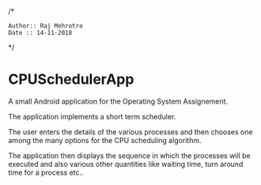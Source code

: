 /*

    Author:: Raj Mehrotra
    Date :: 14-11-2018
    
*/

# CPUSchedulerApp
A small Android application for the Operating System Assignement. 

The application implements a short term scheduler. 

The user enters the details of the various processes and then chooses one among the many options for the CPU scheduling algorithm. 

The application then displays the sequence in which the processes will be executed and also various other quantities like waiting time,
turn around time for a process etc.. 
